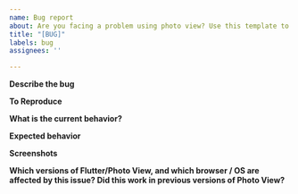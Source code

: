 ```yaml
---
name: Bug report
about: Are you facing a problem using photo view? Use this template to make it easier to reach into a solution.
title: "[BUG]"
labels: bug
assignees: ''

---
```


<!--
Attention: Before continuing, consider the following:
- Check if this issue wasn't already reported.
- This issue template is here to be used, it will be way easier to get into a solution with all this information.
-->

**Describe the bug**
<!--A clear and concise description of what the bug is.-->

**To Reproduce**
<!--Steps to reproduce the behavior.-->

**What is the current behavior?**
<!-- If the current behavior is a bug, please provide the steps to
     reproduce and if possible a minimal demo of the problem.
     The output of flutter doctor can help too. **-->

**Expected behavior**
<!--A clear and concise description of what you expected to happen.-->

**Screenshots**
<!--If applicable, add screenshots to help explain your problem.-->

**Which versions of Flutter/Photo View, and which browser / OS are affected by this issue? Did this work in previous versions of Photo View?**

